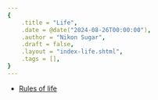 ```yaml
---
{
    .title = "Life",
    .date = @date("2024-08-26T00:00:00"),
    .author = "Nikon Sugar",
    .draft = false,
    .layout = "index-life.shtml",
    .tags = [],
}  
--- 
```


- [Rules of life](/life/rules-of-life)

